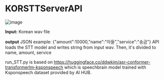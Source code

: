 # KORSTTServerAPI
![image](https://user-images.githubusercontent.com/54972550/175376454-07211c01-2b4e-473b-aac3-86f757a6bb1b.png)

**Input:**
Korean wav file

**output**
JSON example: {"amount":10000,"name":"아들","service":"송금"}
API loads the STT model and writes string from input wav.
Then, it's divided to name, amount, service

run_STT.py is based on https://huggingface.co/ddwkim/asr-conformer-transformerlm-ksponspeech 
which is speechbrain model trained with Ksponspeech dataset provided by AI HUB.

